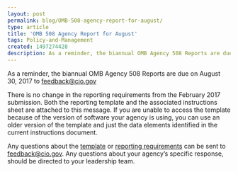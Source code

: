 ```yaml
---
layout: post 
permalink: blog/OMB-508-agency-report-for-august/
type: article
title: 'OMB 508 Agency Report for August'
tags: Policy-and-Management
created: 1497274428
description: As a reminder, the biannual OMB Agency 508 Reports are due on August 30, 2017&nbsp;to&nbsp;<feedback@cio.gov>
---
```


As a reminder, the biannual OMB Agency 508 Reports are due on August 30, 2017&nbsp;to&nbsp;<feedback@cio.gov>

There is no change in the reporting requirements from the February 2017 submission. Both the reporting template and the associated instructions sheet are attached to this message. If you are unable to access the template because of the version of software your agency is using, you can use an older version of the template and just the data elements identified in the current instructions document.

Any questions about the [template][1] or [reporting requirements][2] can be sent to <feedback@cio.gov>. Any questions about your agency’s specific response, should be directed to your leadership team.

 [1]: https://assets.section508.gov/files/508%20IDC%20OMB%20reporting%20template%20v%20FNL.pdf
 [2]: https://assets.section508.gov/files/Instructions%20for%20Biannual%20OMB%20508%20Report%20vFNL.docx